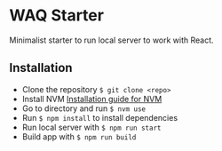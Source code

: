 # WAQ Starter

Minimalist starter to run local server to work with React.

## Installation

* Clone the repository `$ git clone <repo>`
* Install NVM [Installation guide for NVM](https://github.com/creationix/nvm#installation)
* Go to directory and run `$ nvm use`
* Run `$ npm install` to install dependencies
* Run local server with `$ npm run start`
* Build app with `$ npm run build`

